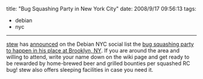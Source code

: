 title: "Bug Squashing Party in New York City"
date: 2008/9/17 09:56:13
tags:
- debian
- nyc
---
[stew](https://github.com/stew) has <a href="http://lists.vireo.org/pipermail/debiannyc/2008-September/000184.html">announced</a> on the Debian NYC social list the <a href="http://wiki.debian.org/BSP2008/Brooklyn">bug squashing party to happen in his place at Brooklyn, NY</a>. If you are around the area and willing to attend, write your name down on the wiki page and get ready to be rewarded by home-brewed beer and grilled bounties per squashed RC bug! stew also offers sleeping facilities in case you need it.
